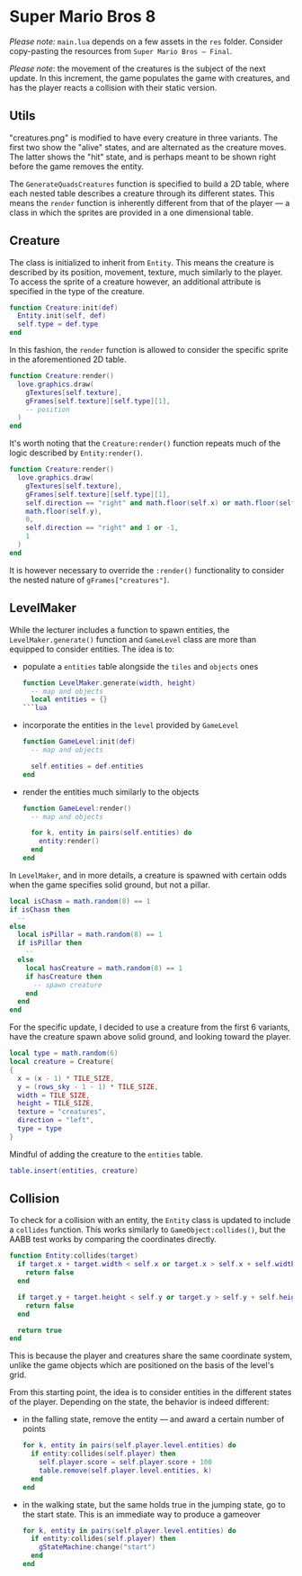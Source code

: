 # Super Mario Bros 8

_Please note:_ `main.lua` depends on a few assets in the `res` folder. Consider copy-pasting the resources from `Super Mario Bros — Final`.

_Please note_: the movement of the creatures is the subject of the next update. In this increment, the game populates the game with creatures, and has the player reacts a collision with their static version.

## Utils

"creatures.png" is modified to have every creature in three variants. The first two show the "alive" states, and are alternated as the creature moves. The latter shows the "hit" state, and is perhaps meant to be shown right before the game removes the entity.

The `GenerateQuadsCreatures` function is specified to build a 2D table, where each nested table describes a creature through its different states. This means the `render` function is inherently different from that of the player — a class in which the sprites are provided in a one dimensional table.

## Creature

The class is initialized to inherit from `Entity`. This means the creature is described by its position, movement, texture, much similarly to the player. To access the sprite of a creature however, an additional attribute is specified in the type of the creature.

```lua
function Creature:init(def)
  Entity.init(self, def)
  self.type = def.type
end
```

In this fashion, the `render` function is allowed to consider the specific sprite in the aforementioned 2D table.

```lua
function Creature:render()
  love.graphics.draw(
    gTextures[self.texture],
    gFrames[self.texture][self.type][1],
    -- position
  )
end
```

It's worth noting that the `Creature:render()` function repeats much of the logic described by `Entity:render()`.

```lua
function Creature:render()
  love.graphics.draw(
    gTextures[self.texture],
    gFrames[self.texture][self.type][1],
    self.direction == "right" and math.floor(self.x) or math.floor(self.x + self.width),
    math.floor(self.y),
    0,
    self.direction == "right" and 1 or -1,
    1
  )
end
```

It is however necessary to override the `:render()` functionality to consider the nested nature of `gFrames["creatures"]`.

## LevelMaker

While the lecturer includes a function to spawn entities, the `LevelMaker.generate()` function and `GameLevel` class are more than equipped to consider entities. The idea is to:

- populate a `entities` table alongside the `tiles` and `objects` ones

  ````lua
  function LevelMaker.generate(width, height)
    -- map and objects
    local entities = {}
  ```lua

  ````

- incorporate the entities in the `level` provided by `GameLevel`

  ```lua
  function GameLevel:init(def)
    -- map and objects

    self.entities = def.entities
  end
  ```

- render the entities much similarly to the objects

  ```lua
  function GameLevel:render()
    -- map and objects

    for k, entity in pairs(self.entities) do
      entity:render()
    end
  end
  ```

In `LevelMaker`, and in more details, a creature is spawned with certain odds when the game specifies solid ground, but not a pillar.

```lua
local isChasm = math.random(8) == 1
if isChasm then
  --
else
  local isPillar = math.random(8) == 1
  if isPillar then
    --
  else
    local hasCreature = math.random(8) == 1
    if hasCreature then
      -- spawn creature
    end
  end
end
```

For the specific update, I decided to use a creature from the first 6 variants, have the creature spawn above solid ground, and looking toward the player.

```lua
local type = math.random(6)
local creature = Creature(
{
  x = (x - 1) * TILE_SIZE,
  y = (rows_sky - 1 - 1) * TILE_SIZE,
  width = TILE_SIZE,
  height = TILE_SIZE,
  texture = "creatures",
  direction = "left",
  type = type
}
```

Mindful of adding the creature to the `entities` table.

```lua
table.insert(entities, creature)
```

## Collision

To check for a collision with an entity, the `Entity` class is updated to include a `collides` function. This works similarly to `GameObject:collides()`, but the AABB test works by comparing the coordinates directly.

```lua
function Entity:collides(target)
  if target.x + target.width < self.x or target.x > self.x + self.width then
    return false
  end

  if target.y + target.height < self.y or target.y > self.y + self.height then
    return false
  end

  return true
end
```

This is because the player and creatures share the same coordinate system, unlike the game objects which are positioned on the basis of the level's grid.

From this starting point, the idea is to consider entities in the different states of the player. Depending on the state, the behavior is indeed different:

- in the falling state, remove the entity — and award a certain number of points

  ```lua
  for k, entity in pairs(self.player.level.entities) do
    if entity:collides(self.player) then
      self.player.score = self.player.score + 100
      table.remove(self.player.level.entities, k)
    end
  end
  ```

- in the walking state, but the same holds true in the jumping state, go to the start state. This is an immediate way to produce a gameover

  ```lua
  for k, entity in pairs(self.player.level.entities) do
    if entity:collides(self.player) then
      gStateMachine:change("start")
    end
  end
  ```
